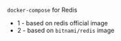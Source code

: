 `docker-compose` for Redis

-   1 - based on redis official image
-   2 - based on `bitnami/redis` image

